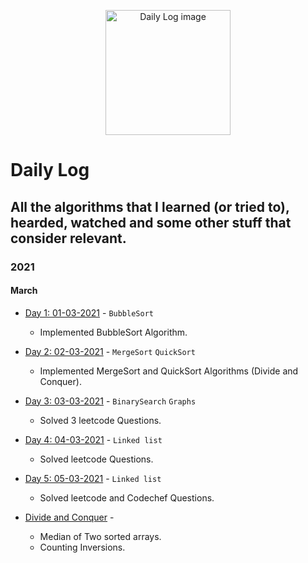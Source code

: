 <p align="center">
  <img src="https://cdn3.iconfinder.com/data/icons/design-flat-icons-vol-2/256/62-512.png" alt="Daily Log image" width="200" />
</p>

# Daily Log

## All the algorithms that I learned (or tried to), hearded, watched and some other stuff that consider relevant. 

### 2021

#### March

- [Day 1: 01-03-2021](https://github.com/pri1311/100DaysOfAlgorithms/tree/master/Day1) - `BubbleSort`
	- Implemented BubbleSort Algorithm. 

- [Day 2: 02-03-2021](https://github.com/pri1311/100DaysOfAlgorithms/tree/master/Day2) - `MergeSort` `QuickSort`
	- Implemented MergeSort and QuickSort Algorithms (Divide and Conquer).

- [Day 3: 03-03-2021](https://github.com/pri1311/100DaysOfAlgorithms/tree/master/Day3) - `BinarySearch` `Graphs`
	- Solved 3 leetcode Questions.

- [Day 4: 04-03-2021](https://github.com/pri1311/100DaysOfAlgorithms/tree/master/Day4) - `Linked list` 
	- Solved leetcode Questions.

- [Day 5: 05-03-2021](https://github.com/pri1311/100DaysOfAlgorithms/tree/master/Day5) - `Linked list` 
	- Solved leetcode and Codechef Questions.

- [Divide and Conquer](https://github.com/pri1311/100DaysOfAlgorithms/tree/master/DivideAndConquer) - 
	- Median of Two sorted arrays.
	- Counting Inversions.